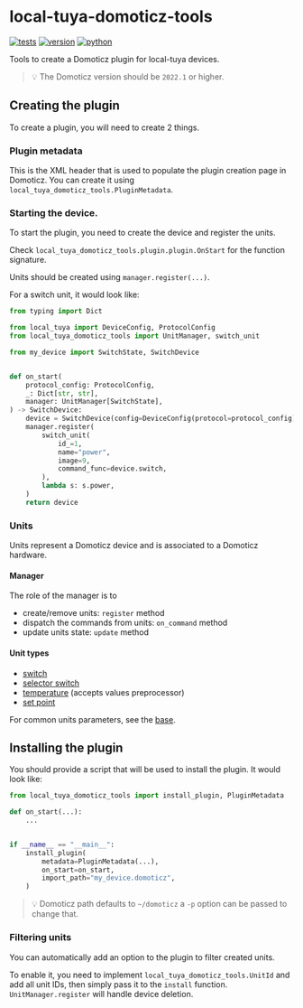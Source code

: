 # local-tuya-domoticz-tools

[![tests](https://github.com/gpajot/local-tuya-domoticz-tools/actions/workflows/test.yml/badge.svg?branch=main&event=push)](https://github.com/gpajot/local-tuya-domoticz-tools/actions/workflows/test.yml?query=branch%3Amain+event%3Apush)
[![version](https://img.shields.io/pypi/v/local_tuya_domoticz_tools?label=stable)](https://pypi.org/project/local_tuya_domoticz_tools/)
[![python](https://img.shields.io/pypi/pyversions/local_tuya_domoticz_tools)](https://pypi.org/project/local_tuya_domoticz_tools/)

Tools to create a Domoticz plugin for local-tuya devices.
> 💡 The Domoticz version should be `2022.1` or higher.

## Creating the plugin
To create a plugin, you will need to create 2 things.

### Plugin metadata
This is the XML header that is used to populate the plugin creation page in Domoticz.
You can create it using `local_tuya_domoticz_tools.PluginMetadata`.

### Starting the device.
To start the plugin, you need to create the device and register the units.

Check `local_tuya_domoticz_tools.plugin.plugin.OnStart` for the function signature.

Units should be created using `manager.register(...)`.

For a switch unit, it would look like:
```python
from typing import Dict

from local_tuya import DeviceConfig, ProtocolConfig
from local_tuya_domoticz_tools import UnitManager, switch_unit

from my_device import SwitchState, SwitchDevice


def on_start(
    protocol_config: ProtocolConfig,
    _: Dict[str, str],
    manager: UnitManager[SwitchState],
) -> SwitchDevice:
    device = SwitchDevice(config=DeviceConfig(protocol=protocol_config))
    manager.register(
        switch_unit(
            id_=1,
            name="power",
            image=9,
            command_func=device.switch,
        ),
        lambda s: s.power,
    )
    return device
```

### Units
Units represent a Domoticz device and is associated to a Domoticz hardware.

#### Manager
The role of the manager is to
- create/remove units: `register` method
- dispatch the commands from units: `on_command` method
- update units state: `update` method

#### Unit types
- [switch](./units/switch.py)
- [selector switch](./units/selector_switch.py)
- [temperature](./units/temperature.py) (accepts values preprocessor)
- [set point](./units/set_point.py)

For common units parameters, see the [base](./units/base.py).

## Installing the plugin
You should provide a script that will be used to install the plugin.
It would look like:
```python
from local_tuya_domoticz_tools import install_plugin, PluginMetadata

def on_start(...):
    ...


if __name__ == "__main__":
    install_plugin(
        metadata=PluginMetadata(...),
        on_start=on_start,
        import_path="my_device.domoticz",
    )
```

> 💡 Domoticz path defaults to `~/domoticz` a `-p` option can be passed to change that.

### Filtering units
You can automatically add an option to the plugin to filter created units.

To enable it, you need to implement `local_tuya_domoticz_tools.UnitId` and add all unit IDs, then simply pass it to the `install` function. `UnitManager.register` will handle device deletion.